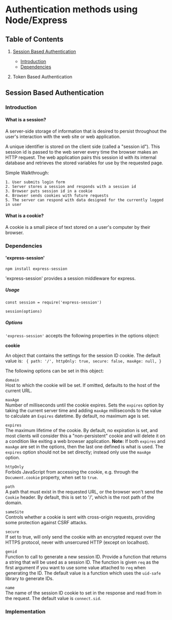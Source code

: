 # Authentication methods using Node/Express

## Table of Contents

1. [Session Based Authentication](#session-based-authentication)

   - [Introduction](#introduction)
   - [Dependencies](#dependencies)

2. Token Based Authentication

## Session Based Authentication

### Introduction

#### What is a session?

A server-side storage of information that is desired to persist throughout the user's interaction with the web site or web application.

A unique identifier is stored on the client side (called a "session id"). This session id is passed to the web server every time the browser makes an HTTP request. The web application pairs this session id with its internal database and retrieves the stored variables for use by the requested page.

Simple Walkthrough:

    1. User submits login form
    2. Server stores a session and responds with a session id
    3. Browser puts session id in a cookie
    4. Browser sends cookies with future requests
    5. The server can respond with data designed for the currently logged in user

#### What is a cookie?

A cookie is a small piece of text stored on a user's computer by their browser.

### Dependencies

#### 'express-session'

`npm install express-session`

'express-session' provides a session middleware for express.

##### Usage

`const session = require('express-session')`

`session(options)`

##### Options

`'express-session'` accepts the following properties in the options object:

**cookie**<br>

An object that contains the settings for the session ID cookie. The default value is:
` { path: '/', httpOnly: true, secure: false, maxAge: null, }`

The following options can be set in this object:

`domain`<br>
Host to which the cookie will be set. If omitted, defaults to the host of the current URL.

`maxAge`<br>
Number of milliseconds until the cookie expires. Sets the `expires` option by taking the
current server time and adding `maxAge` milliseconds to the value to calculate an `Expires`
datetime. By default, no maximum age is set.

`expires`<br>
The maximum lifetime of the cookie. By default, no expiration is set, and most clients will
consider this a "non-persistent" cookie and will delete it on a condition like exiting a web
browser application.
**Note:** If both `expires` and `maxAge` are set in the options, then the last one defined is
what is used. The `expires` option should not be set directly; instead only use the `maxAge`
option.

`httpOnly`<br>
Forbids JavaScript from accessing the cookie, e.g. through the `Document.cookie` property, when
set to `true`.

`path`<br>
A path that must exist in the requested URL, or the browser won't send the `Cookie` header. By default,
this is set to '/', which is the root path of the domain.

`sameSite`<br>
Controls whether a cookie is sent with cross-origin requests, providing some protection against
CSRF attacks.

`secure`<br>
If set to true, will only send the cookie with an encrypted request over the HTTPS protocol, never with unsercured HTTP (except on localhost).

`genid`<br>
Function to call to generate a new session ID. Provide a function that returns a string that will be used as a session ID. The function is given `req` as the first argument if you want to use some value attached to `req` when generating the ID.
The default value is a function which uses the `uid-safe` library to generate IDs.

`name`<br>
The name of the session ID cookie to set in the response and read from in the request. The default value is `connect.sid`.

### Implementation
